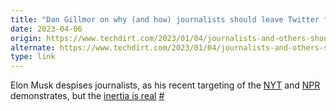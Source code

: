 ```yaml
---
title: "Dan Gillmor on why (and how) journalists should leave Twitter for Mastodon"
date: 2023-04-06
origin: https://www.techdirt.com/2023/01/04/journalists-and-others-should-leave-twitter-heres-how-they-can-get-started/
alternate: https://www.techdirt.com/2023/01/04/journalists-and-others-should-leave-twitter-heres-how-they-can-get-started/
type: link
---
```


Elon Musk despises journalists, as his recent targeting of the <a href="https://www.avclub.com/elon-musk-removes-new-york-times-blue-checkmark-1850294984">NYT</a> and <a href="https://www.npr.org/2023/04/05/1168158549/twitter-npr-state-affiliated-media">NPR</a> demonstrates, but the <a href="https://www.platformer.news/p/why-journalists-cant-quit-twitter">inertia is real</a> <a href="https://waxy.org/2023/04/dan-gillmore-on-why-and-how-journalists-should-leave-twitter-for-mastodon/">#</a>